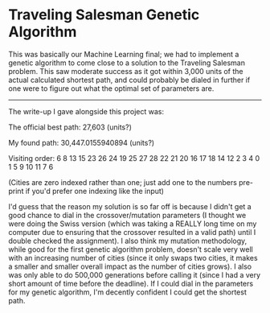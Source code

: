 # Traveling Salesman Genetic Algorithm
This was basically our Machine Learning final; we had to implement a genetic algorithm to come close to a solution to the Traveling Salesman problem. This saw moderate success as it got within 3,000 units of the actual calculated shortest path, and could probably be dialed in further if one were to figure out what the optimal set of parameters are.

------------

The write-up I gave alongside this project was:

The official best path:
27,603 (units?)

My found path:
30,447.0155940894 (units?)

Visiting order:
6
8
13
15
23
26
24
19
25
27
28
22
21
20
16
17
18
14
12
2
3
4
0
1
5
9
10
11
7
6

(Cities are zero indexed rather than one; just add one to the numbers pre-print if you'd prefer one indexing like the input)

I'd guess that the reason my solution is so far off is because I didn't get a good chance to dial in the crossover/mutation parameters (I thought we were doing the Swiss version (which was taking a REALLY long time on my computer due to ensuring that the crossover resulted in a valid path) until I double checked the assignment). I also think my mutation methodology, while good for the first genetic algorithm problem, doesn't scale very well with an increasing number of cities (since it only swaps two cities, it makes a smaller and smaller overall impact as the number of cities grows). I also was only able to do 500,000 generations before calling it (since I had a very short amount of time before the deadline). If I could dial in the parameters for my genetic algorithm, I'm decently confident I could get the shortest path.
